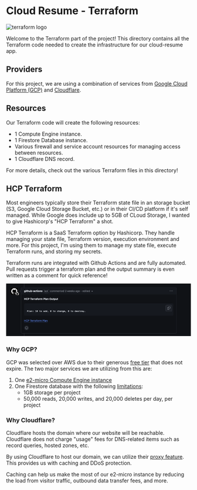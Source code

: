 # Cloud Resume - Terraform 
<img class="rounded mx-auto d-block" src="https://upload.wikimedia.org/wikipedia/commons/thumb/0/04/Terraform_Logo.svg/1280px-Terraform_Logo.svg.png" alt="terraform logo" width="500" /> 

Welcome to the Terraform part of the project! This directory contains all the Terraform code needed to create the infrastructure for our cloud-resume app.

## Providers

For this project, we are using a combination of services from [Google Cloud Platform (GCP)](https://registry.terraform.io/providers/hashicorp/google/latest) and [Cloudflare](https://registry.terraform.io/providers/cloudflare/cloudflare/latest/docs).

## Resources

Our Terraform code will create the following resources:

- 1 Compute Engine instance.
- 1 Firestore Database instance.
- Various firewall and service account resources for managing access between resources.
- 1 Cloudflare DNS record.

For more details, check out the various Terraform files in this directory!

## HCP Terraform

Most engineers typically store their Terraform state file in an storage bucket (S3, Google Cloud Storage Bucket, etc.) or in their CI/CD platform if it's self managed. While Google does include up to 5GB of CLoud Storage, I wanted to give Hashicorp's "HCP Terraform" a shot.

HCP Terraform is a SaaS Terraform option by Hashicorp. They handle managing your state file, Terraform version, execution environment and more. For this project, I'm using them to manage my state file, execute Terraform runs, and storing my secrets.

Terraform runs are integrated with Github Actions and are fully automated. Pull requests trigger a terraform plan and the output summary is even written as a comment for quick reference!

![Terraform PR Comment Example](/.assets/terraform_plan_pr_comment.png)

### Why GCP?

GCP was selected over AWS due to their generous [free tier](https://cloud.google.com/free?hl=en) that does not expire. The two major services we are utilizing from this are:

1. One [e2-micro Compute Engine instance](https://cloud.google.com/free/docs/free-cloud-features#compute)
2. One Firestore database with the following [limitations](https://cloud.google.com/free/docs/free-cloud-features#firestore):
   - 1GB storage per project
   - 50,000 reads, 20,000 writes, and 20,000 deletes per day, per project

### Why Cloudflare?

Cloudflare hosts the domain where our website will be reachable. Cloudflare does not charge "usage" fees for DNS-related items such as record queries, hosted zones, etc.

By using Cloudflare to host our domain, we can utilize their [proxy feature](https://developers.cloudflare.com/dns/manage-dns-records/reference/proxied-dns-records/). This provides us with caching and DDoS protection.

Caching can help us make the most of our e2-micro instance by reducing the load from visitor traffic, outbound data transfer fees, and more.

